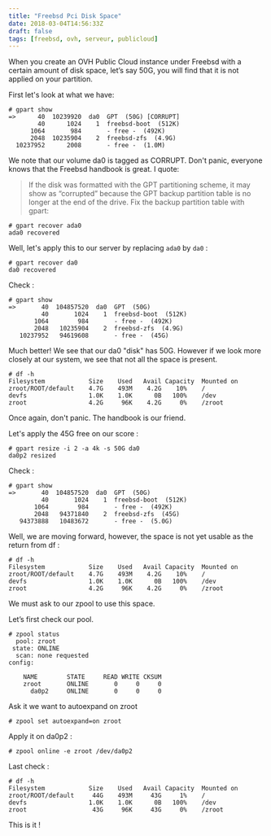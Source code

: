 ```yaml
---
title: "Freebsd Pci Disk Space"
date: 2018-03-04T14:56:33Z
draft: false
tags: [freebsd, ovh, serveur, publicloud]
---
```


When you create an OVH Public Cloud instance under Freebsd with a certain amount of disk space, let’s say 50G, you will find that it is not applied on your partition.

First let's look at what we have:
```
# gpart show
=>      40  10239920  da0  GPT  (50G) [CORRUPT]
        40      1024    1  freebsd-boot  (512K)
      1064       984       - free -  (492K)
      2048  10235904    2  freebsd-zfs  (4.9G)
  10237952      2008       - free -  (1.0M)
```

We note that our volume da0 is tagged as CORRUPT. Don't panic, everyone knows that the Freebsd handbook is great. I quote:

> If the disk was formatted with the GPT partitioning scheme, it may show as “corrupted” because the GPT backup partition table is no longer at the end of the drive. Fix the backup partition table with gpart:
```
# gpart recover ada0
ada0 recovered
```


Well, let's apply this to our server by replacing `ada0` by `da0` :
```
# gpart recover da0
da0 recovered
```

Check :
```
# gpart show
=>       40  104857520  da0  GPT  (50G)
         40       1024    1  freebsd-boot  (512K)
       1064        984       - free -  (492K)
       2048   10235904    2  freebsd-zfs  (4.9G)
   10237952   94619608       - free -  (45G)
```

Much better!
We see that our da0 "disk" has 50G. However if we look more closely at our system, we see that not all the space is present.
```
# df -h
Filesystem            Size    Used   Avail Capacity  Mounted on
zroot/ROOT/default    4.7G    493M    4.2G    10%    /
devfs                 1.0K    1.0K      0B   100%    /dev
zroot                 4.2G     96K    4.2G     0%    /zroot
```

Once again, don't panic. The handbook is our friend.

Let's apply the 45G free on our score :
```
# gpart resize -i 2 -a 4k -s 50G da0
da0p2 resized
```

Check :
```
# gpart show
=>       40  104857520  da0  GPT  (50G)
         40       1024    1  freebsd-boot  (512K)
       1064        984       - free -  (492K)
       2048   94371840    2  freebsd-zfs  (45G)
   94373888   10483672       - free -  (5.0G)
```

Well, we are moving forward, however, the space is not yet usable as the return from df :
```
# df -h
Filesystem            Size    Used   Avail Capacity  Mounted on
zroot/ROOT/default    4.7G    493M    4.2G    10%    /
devfs                 1.0K    1.0K      0B   100%    /dev
zroot                 4.2G     96K    4.2G     0%    /zroot
```

We must ask to our zpool to use this space.

Let’s first check our pool.
```
# zpool status
  pool: zroot
 state: ONLINE
  scan: none requested
config:

	NAME        STATE     READ WRITE CKSUM
	zroot       ONLINE       0     0     0
	  da0p2     ONLINE       0     0     0
```

Ask it we want to autoexpand on zroot
```
# zpool set autoexpand=on zroot
```

Apply it on da0p2 :
```
# zpool online -e zroot /dev/da0p2
```

Last check :
```
# df -h
Filesystem            Size    Used   Avail Capacity  Mounted on
zroot/ROOT/default     44G    493M     43G     1%    /
devfs                 1.0K    1.0K      0B   100%    /dev
zroot                  43G     96K     43G     0%    /zroot
```

This is it !
